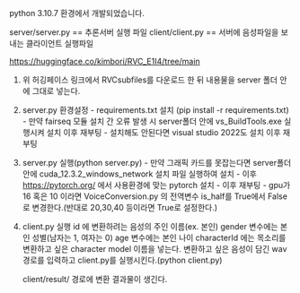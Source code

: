 python 3.10.7 환경에서 개발되었습니다.

server/server.py == 추론서버 실행 파일
client/client.py == 서버에 음성파일을 보내는 클라이언트 실행파일

https://huggingface.co/kimbori/RVC_E1I4/tree/main

1. 위 허깅페이스 링크에서 RVCsubfiles를 다운로드 한 뒤 내용물을 server 폴더 안에 그대로 넣는다.

2. server.py 환경설정
		- requirements.txt 설치 (pip install -r requirements.txt)
			- 만약 fairseq 모듈 설치 간 오류 발생 시 server폴더 안에 vs_BuildTools.exe 실행시켜 설치 이후 재부팅
			- 설치해도 안된다면 visual studio 2022도 설치 이후 재부팅

3. server.py 실행(python server.py)
		- 만약 그래픽 카드를 못잡는다면 server폴더 안에 cuda_12.3.2_windows_network 설치 파일 실행하여 설치
		- 이후 https://pytorch.org/ 에서 사용환경에 맞는 pytorch 설치
		- 이후 재부팅
		- gpu가 16 혹은 10 이라면 VoiceConversion.py 의 전역변수 is_half를 True에서 False로 변경한다.(반대로 20,30,40 등이라면 True로 설정한다.)

4. client.py 실행
	id 에 변환하려는 음성의 주인 이름(ex. 본인)
	gender 변수에는 본인 성별(남자는 1, 여자는 0)
	age 변수에는 본인 나이
	characterId 에는 목소리를 변환하고 싶은 character model 이름을 넣는다.
	변환하고 싶은 음성이 담긴 wav 경로를 입력하고
	client.py를 실행시킨다.(python client.py)

	client/result/ 경로에 변환 결과물이 생긴다.
